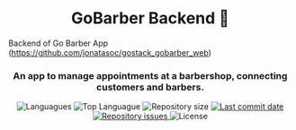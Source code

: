 <h1 align="center">GoBarber Backend 👋</h1>

Backend of Go Barber App (https://github.com/jonatasoc/gostack_gobarber_web)

<h3 align="center" >
  An app to manage appointments at a barbershop, connecting customers and barbers.
</h3>

<p align="center">
  <img alt="Languagues" src="https://img.shields.io/github/languages/count/jonatasoc/gobarber-backend">
  <img alt="Top Languague" src="https://img.shields.io/github/languages/top/jonatasoc/gobarber-backend">
  <img alt="Repository size" src="https://img.shields.io/github/repo-size/jonatasoc/gobarber-backend">
  <a href="https://github.com/jonatasoc/gobarber-backend/commits/master">
    <img alt="Last commit date" src="https://img.shields.io/github/last-commit/jonatasoc/gobarber-backend">
  </a>
   <a href="https://github.com/jonatasoc/gobarber-backend/issues">
    <img alt="Repository issues" src="https://img.shields.io/github/issues/jonatasoc/gobarber-backend">
  </a>
  <img alt="License" src="https://img.shields.io/github/license/jonatasoc/gobarber-backend">
</p>
<p align="center">
